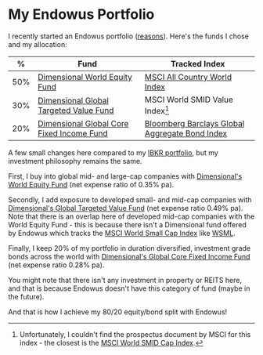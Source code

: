# My Endowus Portfolio

I recently started an Endowus portfolio ([reasons](2021-07-25-endowus-or-not.md)). Here's the funds I chose and my allocation:

| %   | Fund                                               | Tracked Index                                            |
|-----|----------------------------------------------------|----------------------------------------------------------|
| 50% | [Dimensional World Equity Fund][wef]               | [MSCI All Country World Index][acwi]                     |
| 30% | [Dimensional Global Targeted Value Fund][gtvf]     | MSCI World SMID Value Index[^wsvi]                       |
| 20% | [Dimensional Global Core Fixed Income Fund][gcfif] | [Bloomberg Barclays Global Aggregate Bond Index][bbgabi] |

A few small changes here compared to my [IBKR portfolio](2021-01-16-my-investment-portfolio.md), but my investment philosophy remains the same.

First, I buy into global mid- and large-cap companies with [Dimensional's World Equity Fund][wef] (net expense ratio of 0.35% pa).

Secondly, I add exposure to developed small- and mid-cap companies with [Dimensional's Global Targeted Value Fund][gtvf] (net expense ratio 0.49% pa). Note that there is an overlap here of developed mid-cap companies with the World Equity Fund - this is because there isn't a Dimensional fund offered by Endowus which tracks the [MSCI World Small Cap Index][wsci] like [WSML][wsml].

Finally, I keep 20% of my portfolio in duration diversified, investment grade bonds across the world with [Dimensional's Global Core Fixed Income Fund][gcfif] (net expense ratio 0.28% pa).

You might note that there isn't any investment in property or REITS here, and that is because Endowus doesn't have this category of fund (maybe in the future).

And that is how I achieve my 80/20 equity/bond split with Endowus!

[wef]: https://eu.dimensional.com/en/funds/world-equity-fund-sgd-acc
[acwi]: https://www.msci.com/documents/10199/a71b65b5-d0ea-4b5c-a709-24b1213bc3c5
[gtvf]: https://eu.dimensional.com/en/funds/global-targeted-value-fund-sgd-acc
[gcfif]: https://eu.dimensional.com/en/funds/global-core-fixed-income-fund-sgd-acc
[bbgabi]: https://www.bloomberg.com/quote/LEGATRUU:IND
[wsci]: https://www.msci.com/documents/10199/a67b0d43-0289-4bce-8499-0c102eaa8399
[wsml]: https://www.ishares.com/uk/individual/en/products/296576/ishares-msci-world-small-cap-ucits-etf-usd-(acc)-fund

[^wsvi]: Unfortunately, I couldn't find the prospectus document by MSCI for this index - the closest is the [MSCI World SMID Cap Index](https://www.msci.com/documents/10199/42e6c200-1e4e-496f-a318-42499ab8b128).